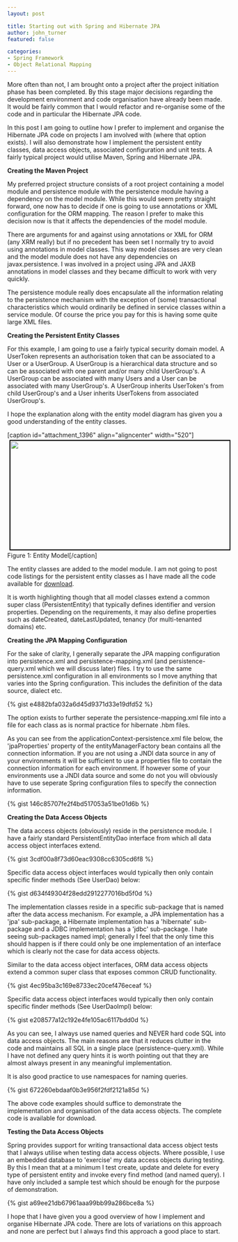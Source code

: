 ```yaml
---
layout: post

title: Starting out with Spring and Hibernate JPA
author: john_turner
featured: false

categories:
- Spring Framework
- Object Relational Mapping
---
```


More often than not, I am brought onto a project after the project initiation phase has been completed. By this stage major decisions regarding the development environment and code organisation have already been made. It would be fairly common that I would refactor and re-organise some of the code and in particular the Hibernate JPA code.

In this post I am going to outline how I prefer to implement and organise the Hibernate JPA code on projects I am involved with (where that option exists). I will also demonstrate how I implement the persistent entity classes, data access objects, associated configuration and unit tests. A fairly typical project would utilise Maven, Spring and Hibernate JPA.

**Creating the Maven Project**

My preferred project structure consists of a root project containing a model module and persistence module with the persistence module having a dependency on the model module. While this would seem pretty straight forward, one now has to decide if one is going to use annotations or XML configuration for the ORM mapping. The reason I prefer to make this decision now is that it affects the dependencies of the model module.

There are arguments for and against using annotations or XML for ORM (any XRM really) but if no precedent has been set I normally try to avoid using annotations in model classes. This way model classes are very clean and the model module does not have any dependencies on javax.persistence. I was involved in a project using JPA and JAXB annotations in model classes and they became difficult to work with very quickly.

The persistence module really does encapsulate all the information relating to the persistence mechanism with the exception of (some) transactional characteristics which would ordinarily be defined in service classes within a service module. Of course the price you pay for this is having some quite large XML files.

<!-- more -->

**Creating the Persistent Entity Classes**

For this example, I am going to use a fairly typical security domain model. A UserToken represents an authorisation token that can be associated to a User or a UserGroup. A UserGroup is a hierarchical data structure and so can be associated with one parent and/or many child UserGroup's. A UserGroup can be associated with many Users and a User can be associated with many UserGroup's. A UserGroup inherits UserToken's from child UserGroup's and a User inherits UserTokens from associated UserGroup's.

I hope the explanation along with the entity model diagram has given you a good understanding of the entity classes.

[caption id="attachment_1396" align="aligncenter" width="520"]<a href="http://thoughtforge.net/wp-content/uploads/2010/01/figure11.png"><img class="size-full wp-image-1396 " style="border: 2px solid black; margin: 3px 5px;" title="Figure 1" alt="" src="http://thoughtforge.net/wp-content/uploads/2010/01/figure11.png" width="520" height="250" /></a> Figure 1: Entity Model[/caption]</p>

The entity classes are added to the model module. I am not going to post code listings for the persistent entity classes as I have made all the code available for [download](http://thoughtforge.net/wp-content/uploads/2010/01/spring-hibernatejpa-source.zip).

It is worth highlighting though that all model classes extend a common super class (PersistentEntity) that typically defines identifier and version properties. Depending on the requirements, it may also define properties such as dateCreated, dateLastUpdated, tenancy (for multi-tenanted domains) etc.

**Creating the JPA Mapping Configuration**

For the sake of clarity, I generally separate the JPA mapping configuration into persistence.xml and persistence-mapping.xml (and persistence-query.xml which we will discuss later) files. I try to use the same persistence.xml configuration in all environments so I move anything that varies into the Spring configuration. This includes the definition of the data source, dialect etc.

{% gist e4882bfa032a6d45d9371d33e19dfd52 %}

The option exists to further seperate the persistence-mapping.xml file into a file for each class as is normal practice for hibernate .hbm files.

As you can see from the applicationContext-persistence.xml file below, the 'jpaProperties' property of the entityManagerFactory bean contains all the connection information. If you are not using a JNDI data source in any of your environments it will be sufficient to use a properties file to contain the connection information for each environment. If however some of your environments use a JNDI data source and some do not you will obviously have to use seperate Spring configuration files to specify the connection information.

{% gist 146c85707fe2f4bd517053a51be01d6b %}

**Creating the Data Access Objects**

The data access objects (obviously) reside in the persistence module. I have a fairly standard PersistentEntityDao interface from which all data access object interfaces extend.

{% gist 3cdf00a8f73d60eac9308cc6305cd6f8 %}

Specific data access object interfaces would typically then only contain specific finder methods (See UserDao) below:

{% gist d634f49304f28edd2912277016bd5f0d %}

The implementation classes reside in a specific sub-package that is named after the data access mechanism. For example, a JPA implementation has a 'jpa' sub-package, a Hibernate implementation has a 'hibernate' sub-package and a JDBC implementation has a 'jdbc' sub-package. I hate seeing sub-packages named impl; generally I feel that the only time this should happen is if there could only be one implementation of an interface which is clearly not the case for data access objects.

Similar to the data access object interfaces, ORM data access objects extend a common super class that exposes common CRUD functionality.

{% gist 4ec95ba3c169e8733ec20cef476eceaf %}

Specific data access object interfaces would typically then only contain specific finder methods (See UserDaoImpl) below:

{% gist e208577a12c192e4fe105ac6117bdd0d %}


As you can see, I always use named queries and NEVER hard code SQL into data access objects. The main reasons are that it reduces clutter in the code and maintains all SQL in a single place (persistence-query.xml). While I have not defined any query hints it is worth pointing out that they are almost always present in any meaningful implementation.</p>
It is also good practice to use namespaces for naming queries.

{% gist 672260ebdaaf0b3e956f2fdf2121a85d %}

The above code examples should suffice to demonstrate the implementation and organisation of the data access objects. The complete code is available for download.

**Testing the Data Access Objects**

Spring provides support for writing transactional data access object tests that I always utilise when testing data access objects. Where possible, I use an embedded database to 'exercise' my data access objects during testing. By this I mean that at a minimum I test create, update and delete for every type of persistent entity and invoke every find method (and named query). I have only included a sample test which should be enough for the purpose of demonstration.

{% gist a69ee21db67961aaa99bb99a286bce8a %}

I hope that I have given you a good overview of how I implement and organise Hibernate JPA code. There are lots of variations on this approach and none are perfect but I always find this approach a good place to start.
